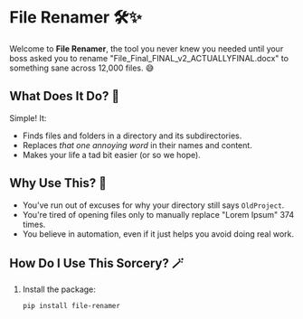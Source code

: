 # File Renamer 🛠️✨

Welcome to **File Renamer**, the tool you never knew you needed until your boss asked you to rename "File_Final_FINAL_v2_ACTUALLYFINAL.docx" to something sane across 12,000 files. 😅

## What Does It Do? 🤔

Simple! It:
- Finds files and folders in a directory and its subdirectories.
- Replaces *that one annoying word* in their names and content.
- Makes your life a tad bit easier (or so we hope).

## Why Use This? 🚀

- You’ve run out of excuses for why your directory still says `OldProject`.
- You're tired of opening files only to manually replace "Lorem Ipsum" 374 times.
- You believe in automation, even if it just helps you avoid doing real work.

## How Do I Use This Sorcery? 🪄

1. Install the package:
   ```bash
   pip install file-renamer
